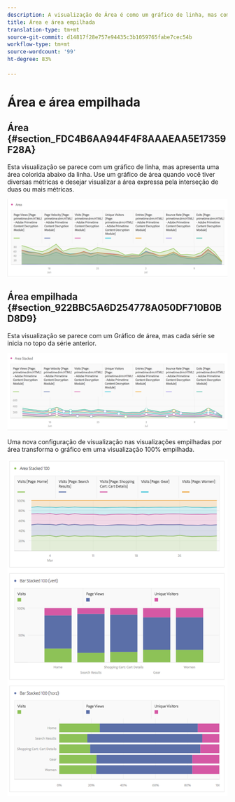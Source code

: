 ```yaml
---
description: A visualização de Área é como um gráfico de linha, mas com uma área colorida abaixo da linha.
title: Área e área empilhada
translation-type: tm+mt
source-git-commit: d14817f28e757e94435c3b1059765fabe7cec54b
workflow-type: tm+mt
source-wordcount: '99'
ht-degree: 83%

---
```



# Área e área empilhada

## Área {#section_FDC4B6AA944F4F8AAAEAA5E17359F28A}

Esta visualização se parece com um gráfico de linha, mas apresenta uma área colorida abaixo da linha. Use um gráfico de área quando você tiver diversas métricas e desejar visualizar a área expressa pela interseção de duas ou mais métricas.

![](assets/area.png)

## Área empilhada {#section_922BBC5A6D254778A050DF710B0BD8D9}

Esta visualização se parece com um Gráfico de área, mas cada série se inicia no topo da série anterior.

![](assets/area-stacked.png)

Uma nova configuração de visualização nas visualizações empilhadas por área transforma o gráfico em uma visualização 100% empilhada.

![](assets/areastacked100.png)

